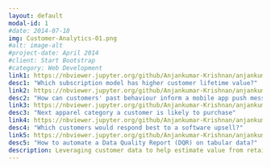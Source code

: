 ```yaml
---
layout: default
modal-id: 1
#date: 2014-07-18
img: Customer-Analytics-01.png
#alt: image-alt
#project-date: April 2014
#client: Start Bootstrap
#category: Web Development
link1: https://nbviewer.jupyter.org/github/Anjankumar-Krishnan/anjankumar-krishnan.github.io/blob/cb41b317057e8faa3ce651e24704d98bc05660d2/homealarm-clv_anjan_git_publish.ipynb
desc1: "Which subscription model has higher customer lifetime value?"
link2: https://nbviewer.jupyter.org/github/Anjankumar-Krishnan/anjankumar-krishnan.github.io/blob/cb41b317057e8faa3ce651e24704d98bc05660d2/tuango-rfm_anjan_git_publish.ipynb
desc2: "How can customers' past behaviour inform a mobile app push messaging service?"
link3: https://nbviewer.jupyter.org/github/Anjankumar-Krishnan/anjankumar-krishnan.github.io/blob/ceba324fbb4a0d7b4b1102f6161ade56e6dcd8ee/pentathlon_nptb_git_publish.ipynb
desc3: "Next apparel category a customer is likely to purchase"
link4: https://nbviewer.jupyter.org/github/Anjankumar-Krishnan/anjankumar-krishnan.github.io/blob/64e72d534582f81c9775868d3ed96e93d622282b/intuit_redux_git_publish.ipynb
desc4: "Which customers would respond best to a software upsell?"
link5: https://nbviewer.jupyter.org/github/Anjankumar-Krishnan/anjankumar-krishnan.github.io/blob/fc7a6ef8783eeeb2c3643b2b5cc909f527e0dbbe/dqr_automate_git_publish.ipynb
desc5: "How to automate a Data Quality Report (DQR) on tabular data?"
description: Leveraging customer data to help estimate value from retaining customers, maximizing return on marketing expenditure through targeting and predictive modeling
---
```

